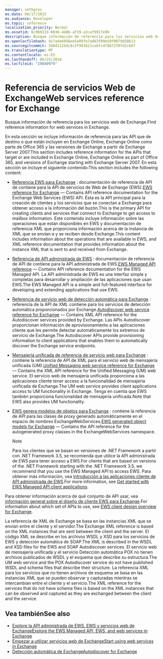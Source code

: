 ```yaml
---
manager: sethgros
ms.date: 09/17/2015
ms.audience: Developer
ms.topic: reference
localization_priority: Normal
ms.assetid: 6c969133-6036-448b-af39-a3caf9917e98
description: Busque información de referencia para los servicios web de Exchange.
ms.openlocfilehash: 417ade6956ee5e09fe7ad63f09e59f0079d58613
ms.sourcegitcommit: 34041125dc8c5f993b21cebfc4f8b72f0fd2cb6f
ms.translationtype: MT
ms.contentlocale: es-ES
ms.lasthandoff: 06/25/2018
ms.locfileid: "19840979"
---
```

# <a name="web-services-reference-for-exchange"></a><span data-ttu-id="d8f7f-102">Referencia de servicios Web de Exchange</span><span class="sxs-lookup"><span data-stu-id="d8f7f-102">Web services reference for Exchange</span></span>

<span data-ttu-id="d8f7f-103">Busque información de referencia para los servicios web de Exchange.</span><span class="sxs-lookup"><span data-stu-id="d8f7f-103">Find reference information for web services in Exchange.</span></span>
  
<span data-ttu-id="d8f7f-104">En esta sección se incluye información de referencia para las API que de destino o que están incluyen en Exchange Online, Exchange Online como parte de Office 365 y las versiones de Exchange a partir de Exchange Server 2007.</span><span class="sxs-lookup"><span data-stu-id="d8f7f-104">This section includes reference information for the APIs that target or are included in Exchange Online, Exchange Online as part of Office 365, and versions of Exchange starting with Exchange Server 2007.</span></span> <span data-ttu-id="d8f7f-105">En esta sección se incluye el siguiente contenido:</span><span class="sxs-lookup"><span data-stu-id="d8f7f-105">This section includes the following content:</span></span>
  
- <span data-ttu-id="d8f7f-106">[Referencia EWS para Exchange](ews-reference-for-exchange.md) : documentación de referencia de API de contiene para la API de servicios de Web de Exchange (EWS).</span><span class="sxs-lookup"><span data-stu-id="d8f7f-106">[EWS reference for Exchange](ews-reference-for-exchange.md) — Contains API reference documentation for the Exchange Web Services (EWS) API.</span></span> <span data-ttu-id="d8f7f-107">Ésta es la API principal para la creación de clientes y los servicios que se conectan a Exchange para obtener acceso a la información del buzón.</span><span class="sxs-lookup"><span data-stu-id="d8f7f-107">This is the primary API for creating clients and services that connect to Exchange to get access to mailbox information.</span></span> <span data-ttu-id="d8f7f-108">Este contenido incluye información sobre las operaciones que están disponibles en EWS y documentación de referencia XML que proporciona información acerca de la instancia de XML que se envían a y se reciben desde Exchange.</span><span class="sxs-lookup"><span data-stu-id="d8f7f-108">This content includes information about the operations that are available in EWS, and XML reference documentation that provides information about the instance XML that is sent to and received from Exchange.</span></span> 
    
- <span data-ttu-id="d8f7f-109">[Referencia de API administrada de EWS](http://msdn.microsoft.com/library/c6ca36f4-a67c-4e3c-aae7-9ead7b704e15%28Office.15%29.aspx) : documentación de referencia de API de contiene para la API administrada de EWS.</span><span class="sxs-lookup"><span data-stu-id="d8f7f-109">[EWS Managed API reference](http://msdn.microsoft.com/library/c6ca36f4-a67c-4e3c-aae7-9ead7b704e15%28Office.15%29.aspx) — Contains API reference documentation for the EWS Managed API.</span></span> <span data-ttu-id="d8f7f-110">La API administrada de EWS es una interfaz simple y completas para desarrollar y ampliación de las aplicaciones que usan EWS.</span><span class="sxs-lookup"><span data-stu-id="d8f7f-110">The EWS Managed API is a simple and full-featured interface for developing and extending applications that use EWS.</span></span> 
    
- <span data-ttu-id="d8f7f-111">[Referencia de servicio web de detección automática para Exchange](autodiscover-web-service-reference-for-exchange.md) : referencia de la API de XML contiene para los servicios de detección automática proporcionados por Exchange.</span><span class="sxs-lookup"><span data-stu-id="d8f7f-111">[Autodiscover web service reference for Exchange](autodiscover-web-service-reference-for-exchange.md) — Contains XML API reference for the Autodiscover services provided by Exchange.</span></span> <span data-ttu-id="d8f7f-112">Las APIs Autodiscover proporcionan información de aprovisionamiento a las aplicaciones cliente que les permite detectar automáticamente los extremos de servicio de Exchange.</span><span class="sxs-lookup"><span data-stu-id="d8f7f-112">The Autodiscover APIs provide provisioning information to client applications that enables them to automatically discover the Exchange service endpoints.</span></span> 
    
- <span data-ttu-id="d8f7f-113">[Mensajería unificada de referencia de servicio web para Exchange](unified-messaging-web-service-reference-for-exchange.md) : contiene la referencia de API de XML para el servicio web de mensajería unificada (UM).</span><span class="sxs-lookup"><span data-stu-id="d8f7f-113">[Unified Messaging web service reference for Exchange](unified-messaging-web-service-reference-for-exchange.md) — Contains the XML API reference for the Unified Messaging (UM) web service.</span></span> <span data-ttu-id="d8f7f-114">El servicio web de mensajería unificada proporciona a las aplicaciones cliente tener acceso a la funcionalidad de mensajería unificada de Exchange.</span><span class="sxs-lookup"><span data-stu-id="d8f7f-114">The UM web service provides client applications access to UM functionality in Exchange.</span></span> <span data-ttu-id="d8f7f-115">Tenga en cuenta que EWS también proporciona funcionalidad de mensajería unificada.</span><span class="sxs-lookup"><span data-stu-id="d8f7f-115">Note that EWS also provides UM functionality.</span></span> 
    
- <span data-ttu-id="d8f7f-116">[EWS genera modelos de objetos para Exchange](http://msdn.microsoft.com/library/67d7d831-9c53-46da-80e4-18f562e71284%28Office.15%29.aspx) : contiene la referencia de API para las clases de proxy generado automáticamente en el espacio de nombres ExchangeWebServices.</span><span class="sxs-lookup"><span data-stu-id="d8f7f-116">[EWS generated object models for Exchange](http://msdn.microsoft.com/library/67d7d831-9c53-46da-80e4-18f562e71284%28Office.15%29.aspx) — Contains the API reference for the autogenerated proxy classes in the ExchangeWebServices namespace.</span></span> 
    
    > [!NOTE]
    > <span data-ttu-id="d8f7f-117">Para los clientes que se basan en versiones de .NET Framework a partir con .NET Framework 3.5, se recomienda que utilice la API administrada de EWS para tener acceso a EWS.</span><span class="sxs-lookup"><span data-stu-id="d8f7f-117">For clients that are based on versions of the .NET Framework starting with the .NET Framework 3.5, we recommend that you use the EWS Managed API to access EWS.</span></span> <span data-ttu-id="d8f7f-118">Para obtener más información, vea [Introducción a las aplicaciones cliente de API administrada de EWS](http://msdn.microsoft.com/library/c2267733-6f4f-49e5-9614-1e4a24c3af1a%28Office.15%29.aspx).</span><span class="sxs-lookup"><span data-stu-id="d8f7f-118">For more information, see [Get started with EWS Managed API client applications](http://msdn.microsoft.com/library/c2267733-6f4f-49e5-9614-1e4a24c3af1a%28Office.15%29.aspx).</span></span> 
  
<span data-ttu-id="d8f7f-119">Para obtener información acerca de qué conjunto de API usar, vea [información general sobre el diseño de cliente EWS para Exchange](http://msdn.microsoft.com/library/b26f67aa-7c66-4d7d-98b3-746f26ab37f4%28Office.15%29.aspx).</span><span class="sxs-lookup"><span data-stu-id="d8f7f-119">For information about which set of APIs to use, see [EWS client design overview for Exchange](http://msdn.microsoft.com/library/b26f67aa-7c66-4d7d-98b3-746f26ab37f4%28Office.15%29.aspx).</span></span>
  
<span data-ttu-id="d8f7f-120">La referencia de XML de Exchange se basa en las instancias XML que se envían entre el cliente y el servidor.</span><span class="sxs-lookup"><span data-stu-id="d8f7f-120">The Exchange XML reference is based on the XML instances that are sent between the client and the server.</span></span> <span data-ttu-id="d8f7f-121">El código XML se describe en los archivos WSDL y XSD para los servicios de EWS y detección automática de SOAP.</span><span class="sxs-lookup"><span data-stu-id="d8f7f-121">The XML is described in the WSDL and XSD files for the EWS and SOAP Autodiscover services.</span></span> <span data-ttu-id="d8f7f-122">El servicio web de mensajería unificada y el servicio Detección automática POX no tienen archivos publicados de WSDL y el esquema que describe su estructura.</span><span class="sxs-lookup"><span data-stu-id="d8f7f-122">The UM web service and the POX Autodiscover service do not have published WSDL and schema files that describe their structure.</span></span> <span data-ttu-id="d8f7f-123">La referencia XML para los servicios que no tienen archivos de esquema se basa en las instancias XML que se pueden observar y capturadas mientras se intercambian entre el cliente y el servicio.</span><span class="sxs-lookup"><span data-stu-id="d8f7f-123">The XML reference for the services that do not have schema files is based on the XML instances that can be observed and captured as they are exchanged between the client and the service.</span></span>
  
## <a name="see-also"></a><span data-ttu-id="d8f7f-124">Vea también</span><span class="sxs-lookup"><span data-stu-id="d8f7f-124">See also</span></span>

- [<span data-ttu-id="d8f7f-125">Explore la API administrada de EWS, EWS y servicios web de Exchange</span><span class="sxs-lookup"><span data-stu-id="d8f7f-125">Explore the EWS Managed API, EWS, and web services in Exchange</span></span>](../exchange-web-services/explore-the-ews-managed-api-ews-and-web-services-in-exchange.md)
- [<span data-ttu-id="d8f7f-126">Empezar a utilizar servicios web de Exchange</span><span class="sxs-lookup"><span data-stu-id="d8f7f-126">Start using web services in Exchange</span></span>](../exchange-web-services/start-using-web-services-in-exchange.md)
- [<span data-ttu-id="d8f7f-127">Detección automática de Exchange</span><span class="sxs-lookup"><span data-stu-id="d8f7f-127">Autodiscover for Exchange</span></span>](../exchange-web-services/autodiscover-for-exchange.md)
    

